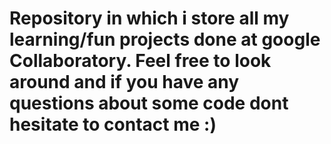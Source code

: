 # Repository in which i store all my learning/fun projects done at google Collaboratory. Feel free to look around and if you have any questions about some code dont hesitate to contact me :)
